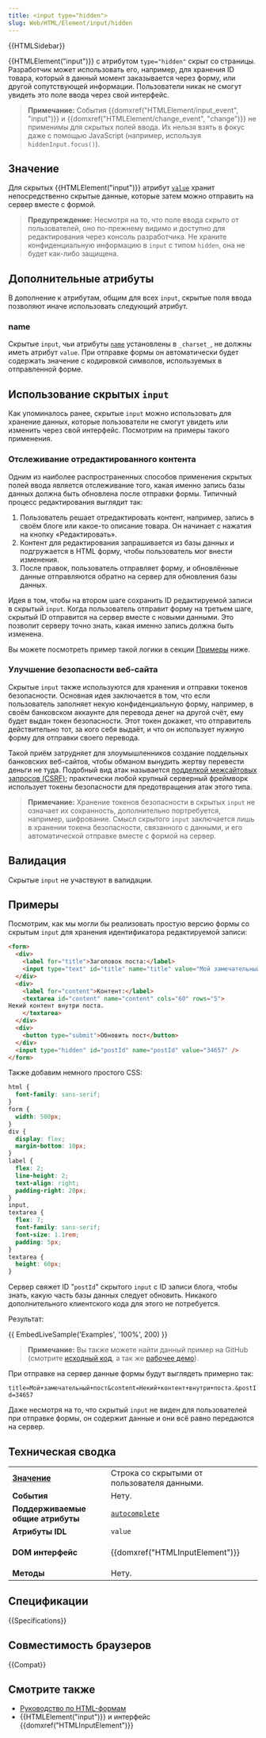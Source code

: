 ```yaml
---
title: <input type="hidden">
slug: Web/HTML/Element/input/hidden
---
```


{{HTMLSidebar}}

{{HTMLElement("input")}} c атрибутом `type="hidden"` скрыт со страницы. Разработчик может использовать его, например, для хранения ID товара, который в данный момент заказывается через форму, или другой сопутствующей информации. Пользователи никак не смогут увидеть это поле ввода через свой интерфейс.

> **Примечание:** События {{domxref("HTMLElement/input_event", "input")}} и {{domxref("HTMLElement/change_event", "change")}} не применимы для скрытых полей ввода. Их нельзя взять в фокус даже с помощью JavaScript (например, используя `hiddenInput.focus()`).

## Значение

Для скрытых {{HTMLElement("input")}} атрибут [`value`](/ru/docs/Web/HTML/Element/input#value) хранит непосредственно скрытые данные, которые затем можно отправить на сервер вместе с формой.

> **Предупреждение:** Несмотря на то, что поле ввода скрыто от пользователей, оно по-прежнему видимо и доступно для редактирования через консоль разработчика. Не храните конфиденциальную информацию в `input` с типом `hidden`, она не будет как-либо защищена.

## Дополнительные атрибуты

В дополнение к атрибутам, общим для всех `input`, скрытые поля ввода позволяют иначе использовать следующий атрибут.

### name

Скрытые `input`, чьи атрибуты [`name`](/ru/docs/Web/HTML/Element/input#name) установлены в `_charset_`, не должны иметь атрибут `value`. При отправке формы он автоматически будет содержать значение с кодировкой символов, используемых в отправленной форме.

## Использование скрытых `input`

Как упоминалось ранее, скрытые `input` можно использовать для хранение данных, которые пользователи не смогут увидеть или изменить через свой интерфейс. Посмотрим на примеры такого применения.

### Отслеживание отредактированного контента

Одним из наиболее распространенных способов применения скрытых полей ввода является отслеживание того, какая именно запись базы данных должна быть обновлена после отправки формы. Типичный процесс редактирования выглядит так:

1. Пользователь решает отредактировать контент, например, запись в своём блоге или какое-то описание товара. Он начинает с нажатия на кнопку «Редактировать».
2. Контент для редактирования запрашивается из базы данных и подгружается в HTML форму, чтобы пользователь мог внести изменения.
3. После правок, пользователь отправляет форму, и обновлённые данные отправляются обратно на сервер для обновления базы данных.

Идея в том, чтобы на втором шаге сохранить ID редактируемой записи в скрытый `input`. Когда пользователь отправит форму на третьем шаге, скрытый ID отправится на сервер вместе с новыми данными. Это позволит серверу точно знать, какая именно запись должна быть изменена.

Вы можете посмотреть пример такой логики в секции [Примеры](#Примеры) ниже.

### Улучшение безопасности веб-сайта

Скрытые `input` также используются для хранения и отправки токенов безопасности. Основная идея заключается в том, что если пользователь заполняет некую конфиденциальную форму, например, в своём банковском аккаунте для перевода денег на другой счёт, ему будет выдан токен безопасности. Этот токен докажет, что отправитель действительно тот, за кого себя выдаёт, и что он использует нужную форму для отправки своего перевода.

Такой приём затрудняет для злоумышленников создание поддельных банковских веб-сайтов, чтобы обманом вынудить жертву перевести деньги не туда. Подобный вид атак называется [подделкой межсайтовых запросов (CSRF)](</ru/docs/Learn/Server-side/First_steps/Website_security#cross-site_request_forgery_(csrf)>); практически любой крупный серверный фреймворк использует токены безопасности для предотвращения атак этого типа.

> **Примечание:** Хранение токенов безопасности в скрытых `input` не означает их сохранность, дополнительно портребуется, например, шифрование. Смысл скрытого `input` заключается лишь в хранении токена безопасности, связанного с данными, и его автоматической отправке вместе с формой на сервер.

## Валидация

Скрытые `input` не участвуют в валидации.

## Примеры

Посмотрим, как мы могли бы реализовать простую версию формы со скрытым `input` для хранения идентификатора редактируемой записи:

```html
<form>
  <div>
    <label for="title">Заголовок поста:</label>
    <input type="text" id="title" name="title" value="Мой замечательный пост" />
  </div>
  <div>
    <label for="content">Контент:</label>
    <textarea id="content" name="content" cols="60" rows="5">
Некий контент внутри поста.
    </textarea>
  </div>
  <div>
    <button type="submit">Обновить пост</button>
  </div>
  <input type="hidden" id="postId" name="postId" value="34657" />
</form>
```

Также добавим немного простого CSS:

```css
html {
  font-family: sans-serif;
}
form {
  width: 500px;
}
div {
  display: flex;
  margin-bottom: 10px;
}
label {
  flex: 2;
  line-height: 2;
  text-align: right;
  padding-right: 20px;
}
input,
textarea {
  flex: 7;
  font-family: sans-serif;
  font-size: 1.1rem;
  padding: 5px;
}
textarea {
  height: 60px;
}
```

Сервер свяжет ID "`postId`" скрытого `input` с ID записи блога, чтобы знать, какую часть базы данных следует обновить. Никакого дополнительного клиентского кода для этого не потребуется.

Результат:

{{ EmbedLiveSample('Examples', '100%', 200) }}

> **Примечание:** Вы также можете найти данный пример на GitHub (смотрите [исходный код](https://github.com/mdn/learning-area/blob/main/html/forms/hidden-input-example/index.html), а так же [рабочее демо](https://mdn.github.io/learning-area/html/forms/hidden-input-example/index.html)).

При отправке на сервер данные формы будут выглядеть примерно так:

`title=Мой+замечательный+пост&content=Некий+контент+внутри+поста.&postId=34657`

Даже несмотря на то, что скрытый `input` не виден для пользователей при отправке формы, он содержит данные и они всё равно передаются на сервер.

## Техническая сводка

<table class="properties">
  <tbody>
    <tr>
      <td><strong><a href="#Значение">Значение</a></strong></td>
      <td>
        Строка со скрытыми от пользователя данными.
      </td>
    </tr>
    <tr>
      <td><strong>События</strong></td>
      <td>Нету.</td>
    </tr>
    <tr>
      <td><strong>Поддерживаемые общие атрибуты</strong></td>
      <td><a href="/ru/docs/Web/HTML/Element/input#autocomplete"><code>autocomplete</code></a></td>
    </tr>
    <tr>
      <td><strong>Атрибуты IDL</strong></td>
      <td><code>value</code></td>
    </tr>
    <tr>
      <td><strong>DOM интерфейс</strong></td>
      <td><p>{{domxref("HTMLInputElement")}}</p></td>
    </tr>
    <tr>
      <td><strong>Методы</strong></td>
      <td>Нету.</td>
    </tr>
  </tbody>
</table>

## Спецификации

{{Specifications}}

## Совместимость браузеров

{{Compat}}

## Смотрите также

- [Руководство по HTML-формам](/ru/docs/Learn/Forms)
- {{HTMLElement("input")}} и интерфейс {{domxref("HTMLInputElement")}}
